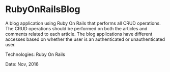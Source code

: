 # RubyOnRailsBlog
A blog application using Ruby On Rails that performs all CRUD operations.
The CRUD operations should be performed on both the articles and comments related to each article.
The blog applications have different accesses based on whether the user is an authenticated or unauthenticated user. 

Technologies: Ruby On Rails

Date: Nov, 2016

